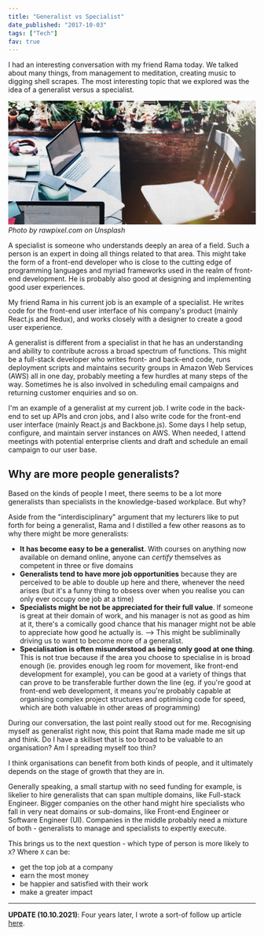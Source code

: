 ```yaml
---
title: "Generalist vs Specialist"
date_published: "2017-10-03"
tags: ["Tech"]
fav: true
---
```


I had an interesting conversation with my friend Rama today. We talked about many things, from management to meditation, creating music to digging shell scrapes. The most interesting topic that we explored was the idea of a generalist versus a specialist.

![table with laptops and an empty chair](images/table-with-laptops-and-an-empty-chair.jpg)
*Photo by rawpixel.com on Unsplash*

A specialist is someone who understands deeply an area of a field. Such a person is an expert in doing all things related to that area. This might take the form of a front-end developer who is close to the cutting edge of programming languages and myriad frameworks used in the realm of front-end development. He is probably also good at designing and implementing good user experiences.

My friend Rama in his current job is an example of a specialist. He writes code for the front-end user interface of his company's product (mainly React.js and Redux), and works closely with a designer to create a good user experience.

A generalist is different from a specialist in that he has an understanding and ability to contribute across a broad spectrum of functions. This might be a full-stack developer who writes front- and back-end code, runs deployment scripts and maintains security groups in Amazon Web Services (AWS) all in one day, probably meeting a few hurdles at many steps of the way. Sometimes he is also involved in scheduling email campaigns and returning customer enquiries and so on.

I'm an example of a generalist at my current job. I write code in the back-end to set up APIs and cron jobs, and I also write code for the front-end user interface (mainly React.js and Backbone.js). Some days I help setup, configure, and maintain server instances on AWS. When needed, I attend meetings with potential enterprise clients and draft and schedule an email campaign to our user base.

## Why are more people generalists?

Based on the kinds of people I meet, there seems to be a lot more generalists than specialists in the knowledge-based workplace. But why?

Aside from the "interdisciplinary" argument that my lecturers like to put forth for being a generalist, Rama and I distilled a few other reasons as to why there might be more generalists:

- **It has become easy to be a generalist**. With courses on anything now available on demand online, anyone can _certify_ themselves as competent in three or five domains
- **Generalists tend to have more job opportunities** because they are perceived to be able to double up here and there, whenever the need arises (but it's a funny thing to obsess over when you realise you can only ever occupy one job at a time)
- **Specialists might be not be appreciated for their full value**. If someone is great at their domain of work, and his manager is not as good as him at it, there's a comically good chance that his manager might not be able to appreciate how good he actually is. --> This might be subliminally driving us to want to become more of a generalist.
- **Specialisation is often misunderstood as being only good at one thing**. This is not true because if the area you choose to specialise in is broad enough (ie. provides enough leg room for movement, like front-end development for example), you can be good at a variety of things that can prove to be transferable further down the line (eg. if you're good at front-end web development, it means you're probably capable at organising complex project structures and optimising code for speed, which are both valuable in other areas of programming)

During our conversation, the last point really stood out for me. Recognising myself as generalist right now, this point that Rama made made me sit up and think. Do I have a skillset that is too broad to be valuable to an organisation? Am I spreading myself too thin?

I think organisations can benefit from both kinds of people, and it ultimately depends on the stage of growth that they are in.

Generally speaking, a small startup with no seed funding for example, is likelier to hire generalists that can span multiple domains, like Full-stack Engineer. Bigger companies on the other hand might hire specialists who fall in very neat domains or sub-domains, like Front-end Engineer or Software Engineer (UI). Companies in the middle probably need a mixture of both - generalists to manage and specialists to expertly execute.

This brings us to the next question - which type of person is more likely to `X`? Where `X` can be:

- get the top job at a company
- earn the most money
- be happier and satisfied with their work
- make a greater impact

---

**UPDATE (10.10.2021)**: Four years later, I wrote a sort-of follow up article [here](/2021-10-10-specialist-or-generalist/).